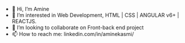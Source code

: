 - 👋 Hi, I’m Amine
- 👀 I’m interested in Web Development, HTML | CSS | ANGULAR v6+ | REACTJS.
- 💞️ I’m looking to collaborate on Front-back end project 
- 📫 How to reach me: linkedin.com/in/aminekasmi/

 
